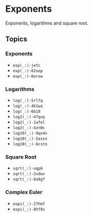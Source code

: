 # Exponents

Exponents, logarithms and square root. 

## Topics

### Exponents
- ``exp(_:)-jetc``
- ``exp(_:)-62uop``
- ``exp(_:)-6orow``

### Logarithms
- ``log(_:)-5rlfq``
- ``log(_:)-4k1wa``
- ``log(_:)-6b18``
- ``log2(_:)-47qvp``
- ``log2(_:)-1afel``
- ``log2(_:)-4zn0c``
- ``log10(_:)-9qv4x``
- ``log10(_:)-5asxs``
- ``log10(_:)-6csto``

### Square Root
- ``sqrt(_:)-oqp6``
- ``sqrt(_:)-2vdwv``
- ``sqrt(_:)-8a9gf``

### Complex Euler

- ``expi(_:)-27hmf``
- ``expi(_:)-8hf8v``
